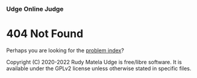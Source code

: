 ### Udge Online Judge

# 404 Not Found

Perhaps you are looking for the [problem index](/)?


Copyright (C) 2020-2022  Rudy Matela
Udge is free/libre software.
It is available under the GPLv2 license
unless otherwise stated in specific files.
